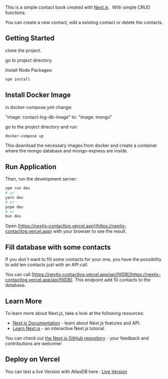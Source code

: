 This is a simple contact book created with [Next.js](https://nextjs.org) .
With simple CRUD functions.

You can create a new contact, edit a existing contact or delete the contacts.

## Getting Started

clone the project.

go to project directory.

Install Node Packages:

```bash
npm install
```

## Install Docker Image

in docker-compose.yml change:

"image: contact-log-db-image"
to:
"image: mongo"

go to the project directory and run:

```bash
docker-compose up
```
This download the necessary images from docker and create a container where the mongo database and mongo-express are inside.

## Run Application

Then, run the development server:

```bash
npm run dev
# or
yarn dev
# or
pnpm dev
# or
bun dev
```

Open [https://nextjs-contactlog.vercel.app](https://nextjs-contactlog.vercel.app) with your browser to see the result.

## Fill database with some contacts

If you don´t want to fill some contacts for your one, you have the possibility to add ten contacts just with an API call.

You can call [https://nextjs-contactlog.vercel.app/api/fillDB](https://nextjs-contactlog.vercel.app/api/fillDB). This endpoint add 10 contacts to the database.



## Learn More

To learn more about Next.js, take a look at the following resources:

- [Next.js Documentation](https://nextjs.org/docs) - learn about Next.js features and API.
- [Learn Next.js](https://nextjs.org/learn-pages-router) - an interactive Next.js tutorial.

You can check out [the Next.js GitHub repository](https://github.com/vercel/next.js) - your feedback and contributions are welcome!

## Deploy on Vercel

You can test a live Version with AtlasDB here :
[Live Version]()
